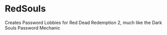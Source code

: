 # RedSouls
 Creates Password Lobbies for Red Dead Redemption 2, much like the Dark Souls Password Mechanic
